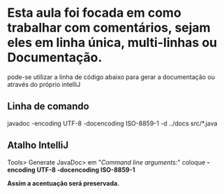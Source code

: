# Esta aula foi focada em como trabalhar com comentários, sejam eles em linha única, multi-linhas ou Documentação.

pode-se utilizar a linha de código abaixo para gerar a documentação ou através do próprio intelliJ

## Linha de comando
javadoc -encoding UTF-8 -docencoding ISO-8859-1  -d ../docs  src/*.java

## Atalho IntelliJ

Tools> Generate JavaDoc> em "*Command line arguments:*" coloque **-encoding UTF-8 -docencoding ISO-8859-1**

**Assim a acentuação será preservada.**
